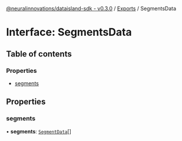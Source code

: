 [@neuralinnovations/dataisland-sdk - v0.3.0](../../README.md) / [Exports](../modules.md) / SegmentsData

# Interface: SegmentsData

## Table of contents

### Properties

- [segments](SegmentsData.md#segments)

## Properties

### segments

• **segments**: [`SegmentData`](SegmentData.md)[]
